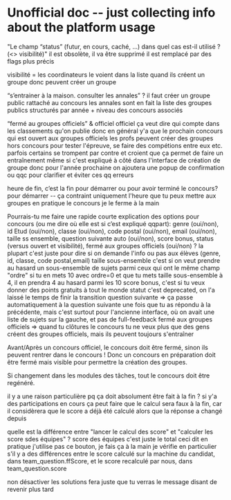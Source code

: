 
# Unofficial doc -- just collecting info about the platform usage

"Le champ “status” (futur, en cours, caché, ...) dans quel cas est-il utilisé ? (<> visibilité)"
il est obsolète, il va être supprimé
il est remplacé par des flags plus précis

visibilité = 
les coordinateurs le voient dans la liste quand ils créent un groupe
donc peuvent créer un groupe

“s’entrainer à la maison. consulter les annales” ?
il faut créer un groupe public rattaché au concours
les annales sont en fait la liste des groupes publics
structurés par année + niveau des concours associés

“fermé au groupes officiels” & officiel
officiel ça veut dire qui compte dans les classements qu'on publie
donc en général y'a que le prochain concours qui est ouvert aux groupes officiels
les profs peuvent créer des groupes hors concours pour tester l'épreuve, se faire des compétions entre eux etc.
parfois certains se trompent par contre et croient que ça permet de faire un entraînement même si c'est expliqué à côté dans l'interface de création de groupe
donc pour l'année prochaine on ajoutera une popup de confirmation ou qqc pour clarifier et éviter ces qq erreurs

heure de fin, c’est la fin pour démarrer ou pour avoir terminé le concours?
pour démarrer -- ça contraint uniquement l'heure que tu peux mettre aux groupes
en pratique le concours je le ferme à la main

Pourrais-tu me faire une rapide courte explication des options pour concours (ou me dire où elle est si c’est expliqué qqpart): genre (oui/non), id Etud (oui/non), classe (oui/non), code postal (oui/non), email (oui/non), taille ss ensemble, question suivante auto (oui/non), score bonus, status (versus ouvert et visibilité), fermé aux groupes officiels (oui/non) ?
la plupart c'est juste pour dire si on demande l'info ou pas aux élèves (genre, id, classe, code postal,email)
taille sous-ensemble c'est si on veut prendre au hasard un sous-ensemble de sujets parmi ceux qui ont le même champ "ordre"
si tu en mets 10 avec ordre=0 et que tu mets taille sous-ensemble à 4, il en prendra 4 au hasard parmi les 10
score bonus, c'est si tu veux donner des points gratuits à tout le monde
statut c'est deprecated, on l'a laissé le temps de finir la transition
question suivante => ça passe automatiquement à la question suivante une fois que tu as répondu à la précédente, mais c'est surtout pour l'ancienne interface, où on avait une liste de sujets sur la gauche, et pas de full-feedback
fermé aux groupes officiels => quand tu clôtures le concours tu ne veux plus que des gens créent des groupes officiels, mais ils peuvent toujours s'entraîner

Avant/Après un concours officiel, le concours doit être fermé, sinon ils peuvent rentrer dans le concours !
Donc un concours en préparation doit être fermé mais visible pour permettre la création des groupes.

Si changement dans les modules des tâches, tout le concours doit être regénéré.

il y a une raison particulière pq ça doit absolument être fait à la fin ?
si y'a des participations en cours ça peut faire que le calcul sera faux à la fin, car il considèrera que le score a déjà été calculé alors que la réponse a changé depuis

quelle est la différence entre "lancer le calcul des score" et "calculer les score sdes équipes"  ?
score des équipes c'est juste le total
ceci dit en pratique j'utilise pas ce bouton, je fais ça à la main
je vérifie en particulier s'il y a des différences entre le score calculé sur la machine du candidat, dans team_question.ffScore, et le score recalculé par nous, dans team_question.score

non désactiver les solutions fera juste que tu verras le message disant de revenir plus tard
